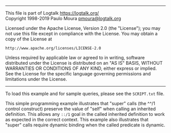 ________________________________________________________________________

This file is part of Logtalk <https://logtalk.org/>  
Copyright 1998-2019 Paulo Moura <pmoura@logtalk.org>

Licensed under the Apache License, Version 2.0 (the "License");
you may not use this file except in compliance with the License.
You may obtain a copy of the License at

    http://www.apache.org/licenses/LICENSE-2.0

Unless required by applicable law or agreed to in writing, software
distributed under the License is distributed on an "AS IS" BASIS,
WITHOUT WARRANTIES OR CONDITIONS OF ANY KIND, either express or implied.
See the License for the specific language governing permissions and
limitations under the License.
________________________________________________________________________


To load this example and for sample queries, please see the `SCRIPT.txt`
file.

This simple programming example illustrates that "super" calls (the ^^/1
control construct) preserve the value of "self" when calling an inherited
definition. This allows any `::/1` goal in the called inherited definition
to work as expected in the correct context. This example also illustrates
that "super" calls require dynamic binding when the called predicate is
dynamic.

